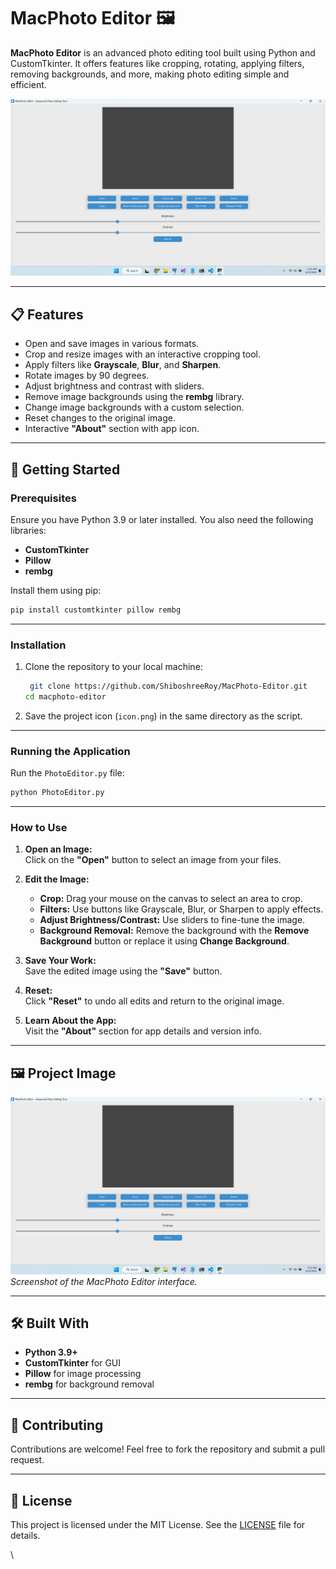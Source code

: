 # MacPhoto Editor 🖼️  
**MacPhoto Editor** is an advanced photo editing tool built using Python and CustomTkinter. It offers features like cropping, rotating, applying filters, removing backgrounds, and more, making photo editing simple and efficient.

![MacPhoto Editor](./MacPhoto%20Editor.png)

---

## 📋 Features  
- Open and save images in various formats.
- Crop and resize images with an interactive cropping tool.
- Apply filters like **Grayscale**, **Blur**, and **Sharpen**.
- Rotate images by 90 degrees.
- Adjust brightness and contrast with sliders.
- Remove image backgrounds using the **rembg** library.
- Change image backgrounds with a custom selection.
- Reset changes to the original image.
- Interactive **"About"** section with app icon.

---

## 🚀 Getting Started  

### Prerequisites  
Ensure you have Python 3.9 or later installed. You also need the following libraries:  
- **CustomTkinter**  
- **Pillow**  
- **rembg**  

Install them using pip:  
```bash
pip install customtkinter pillow rembg
```

---

### Installation  

1. Clone the repository to your local machine:  
   ```bash
    git clone https://github.com/ShiboshreeRoy/MacPhoto-Editor.git
   cd macphoto-editor
   ```

2. Save the project icon (`icon.png`) in the same directory as the script.

---

### Running the Application  
Run the `PhotoEditor.py` file:  
```bash
python PhotoEditor.py
```

---

### How to Use  

1. **Open an Image:**  
   Click on the **"Open"** button to select an image from your files.  

2. **Edit the Image:**  
   - **Crop:** Drag your mouse on the canvas to select an area to crop.  
   - **Filters:** Use buttons like Grayscale, Blur, or Sharpen to apply effects.  
   - **Adjust Brightness/Contrast:** Use sliders to fine-tune the image.  
   - **Background Removal:** Remove the background with the **Remove Background** button or replace it using **Change Background**.

3. **Save Your Work:**  
   Save the edited image using the **"Save"** button.  

4. **Reset:**  
   Click **"Reset"** to undo all edits and return to the original image.

5. **Learn About the App:**  
   Visit the **"About"** section for app details and version info.

---

## 🖼️ Project Image  

![MacPhoto Editor UI](./MacPhoto%20Editor.png)  
*Screenshot of the MacPhoto Editor interface.*

---

## 🛠️ Built With  
- **Python 3.9+**  
- **CustomTkinter** for GUI  
- **Pillow** for image processing  
- **rembg** for background removal  

---

## 🤝 Contributing  
Contributions are welcome! Feel free to fork the repository and submit a pull request.  

---

## 📄 License  
This project is licensed under the MIT License. See the [LICENSE](LICENSE) file for details.  

\

